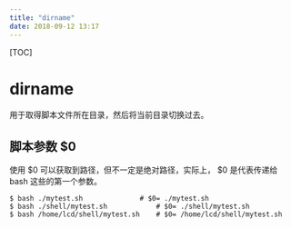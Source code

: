 ```yaml
---
title: "dirname"
date: 2018-09-12 13:17
---
```



[TOC]


# dirname

用于取得脚本文件所在目录，然后将当前目录切换过去。



## 脚本参数 \$0



使用 \$0 可以获取到路径，但不一定是绝对路径，实际上， \$0 是代表传递给 bash 这些的第一个参数。

```
$ bash ./mytest.sh              # $0= ./mytest.sh
$ bash ./shell/mytest.sh            # $0= ./shell/mytest.sh
$ bash /home/lcd/shell/mytest.sh    # $0= /home/lcd/shell/mytest.sh
```





